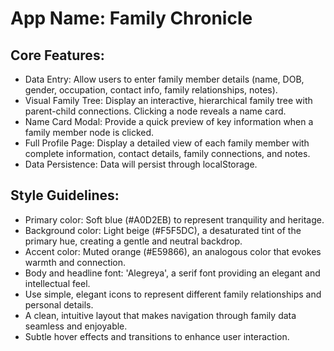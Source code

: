 # **App Name**: Family Chronicle

## Core Features:

- Data Entry: Allow users to enter family member details (name, DOB, gender, occupation, contact info, family relationships, notes).
- Visual Family Tree: Display an interactive, hierarchical family tree with parent-child connections. Clicking a node reveals a name card.
- Name Card Modal: Provide a quick preview of key information when a family member node is clicked.
- Full Profile Page: Display a detailed view of each family member with complete information, contact details, family connections, and notes.
- Data Persistence: Data will persist through localStorage.

## Style Guidelines:

- Primary color: Soft blue (#A0D2EB) to represent tranquility and heritage.
- Background color: Light beige (#F5F5DC), a desaturated tint of the primary hue, creating a gentle and neutral backdrop.
- Accent color: Muted orange (#E59866), an analogous color that evokes warmth and connection.
- Body and headline font: 'Alegreya', a serif font providing an elegant and intellectual feel.
- Use simple, elegant icons to represent different family relationships and personal details.
- A clean, intuitive layout that makes navigation through family data seamless and enjoyable.
- Subtle hover effects and transitions to enhance user interaction.